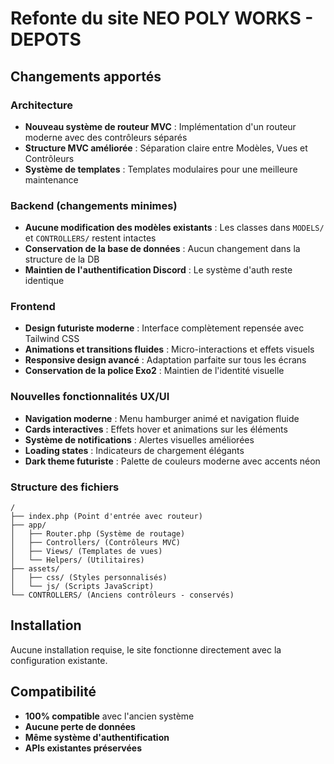 # Refonte du site NEO POLY WORKS - DEPOTS

## Changements apportés

### Architecture
- **Nouveau système de routeur MVC** : Implémentation d'un routeur moderne avec des contrôleurs séparés
- **Structure MVC améliorée** : Séparation claire entre Modèles, Vues et Contrôleurs
- **Système de templates** : Templates modulaires pour une meilleure maintenance

### Backend (changements minimes)
- **Aucune modification des modèles existants** : Les classes dans `MODELS/` et `CONTROLLERS/` restent intactes
- **Conservation de la base de données** : Aucun changement dans la structure de la DB
- **Maintien de l'authentification Discord** : Le système d'auth reste identique

### Frontend
- **Design futuriste moderne** : Interface complètement repensée avec Tailwind CSS
- **Animations et transitions fluides** : Micro-interactions et effets visuels
- **Responsive design avancé** : Adaptation parfaite sur tous les écrans
- **Conservation de la police Exo2** : Maintien de l'identité visuelle

### Nouvelles fonctionnalités UX/UI
- **Navigation moderne** : Menu hamburger animé et navigation fluide
- **Cards interactives** : Effets hover et animations sur les éléments
- **Système de notifications** : Alertes visuelles améliorées
- **Loading states** : Indicateurs de chargement élégants
- **Dark theme futuriste** : Palette de couleurs moderne avec accents néon

### Structure des fichiers
```
/
├── index.php (Point d'entrée avec routeur)
├── app/
│   ├── Router.php (Système de routage)
│   ├── Controllers/ (Contrôleurs MVC)
│   ├── Views/ (Templates de vues)
│   └── Helpers/ (Utilitaires)
├── assets/
│   ├── css/ (Styles personnalisés)
│   └── js/ (Scripts JavaScript)
└── CONTROLLERS/ (Anciens contrôleurs - conservés)
```

## Installation
Aucune installation requise, le site fonctionne directement avec la configuration existante.

## Compatibilité
- **100% compatible** avec l'ancien système
- **Aucune perte de données**
- **Même système d'authentification**
- **APIs existantes préservées**